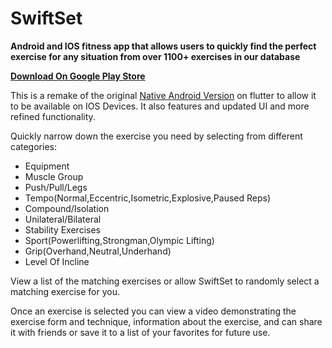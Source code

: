 # SwiftSet

**Android and IOS fitness app that allows users to quickly find the perfect exercise for any situation from over 1100+ exercises in our database**

[**Download On Google Play Store**](https://play.google.com/store/apps/details?id=com.michaeloles.swiftset) 

This is a remake of the original [Native Android Version](https://github.com/mikeoles/SwiftSet) on flutter to allow it to be available on IOS Devices.  It also features and updated UI and more refined functionality.


Quickly narrow down the exercise you need by selecting from different categories:
- Equipment
- Muscle Group
- Push/Pull/Legs
- Tempo(Normal,Eccentric,Isometric,Explosive,Paused Reps)
- Compound/Isolation
- Unilateral/Bilateral
- Stability Exercises
- Sport(Powerlifting,Strongman,Olympic Lifting)
- Grip(Overhand,Neutral,Underhand)
- Level Of Incline

View a list of the matching exercises or allow SwiftSet to randomly select a matching exercise for you.

Once an exercise is selected you can view a video demonstrating the exercise form and technique, information about the exercise, and can share it with friends or save it to a list of your favorites for future use.

